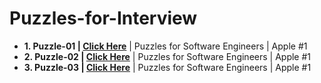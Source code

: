 # Puzzles-for-Interview

  - **1. Puzzle-01 | <a href="https://www.youtube.com/shorts/9uOsB39DwGM"> Click Here</a>** | Puzzles for Software Engineers | Apple #1
  - **2. Puzzle-02 | <a href="https://www.youtube.com/shorts/9uOsB39DwGM"> Click Here</a>** | Puzzles for Software Engineers | Apple #1
  - **3. Puzzle-03 | <a href="https://www.youtube.com/shorts/9uOsB39DwGM"> Click Here</a>** | Puzzles for Software Engineers | Apple #1
